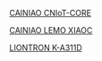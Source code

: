 [CAINIAO CNIoT-CORE](devices/cainiao-cniot-core/README.md)

[CAINIAO LEMO XIAOC](devices/cainiao-lemo-xiaoc/README.md)

[LIONTRON K-A311D](devices/liontron-k-a311d/README.md)
